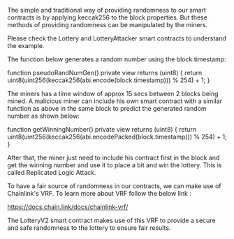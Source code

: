   The simple and traditional way of providing randomness to our smart contracts is by applying keccak256 to the block properties.
  But these methods of providing randomness can be manipulated by the miners.

  Please check the Lottery and LotteryAttacker smart contracts to understand the example.

  The function below generates a random number using the block.timestamp:

  function pseudoRandNumGen() private view returns (uint8) {
        return uint8(uint256(keccak256(abi.encode(block.timestamp))) % 254) + 1;
    }

  The miners has a time window of approx 15 secs between 2 blocks being mined. A malicious miner can include his own smart contract with a similar function as above in the same block to predict the generated random number as shown below:

  function getWinningNumber() private view returns (uint8) {
        return
            uint8(uint256(keccak256(abi.encodePacked(block.timestamp))) % 254) +
            1;
    }

  After that, the miner just need to include his contract first in the block and get the winning number and use it to place a bit and win the lottery. This is called Replicated Logic Attack.

  To have a fair source of randomness in our contracts, we can make use of Chainlink's VRF. To learn more about VRF follow the below link : 
  
  https://docs.chain.link/docs/chainlink-vrf/

  The LotteryV2 smart contract makes use of this VRF to provide a secure and safe randomness to the lottery to ensure fair results.
  
